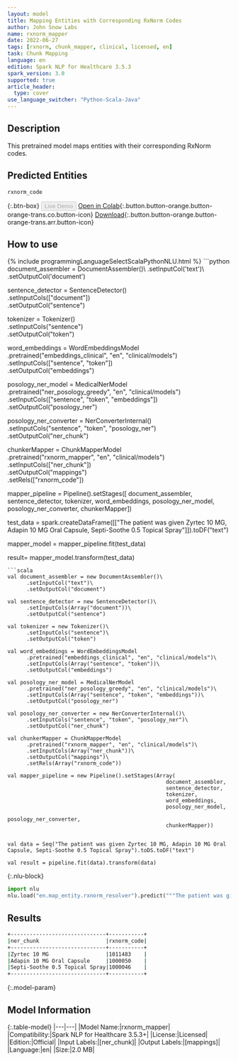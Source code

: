 ```yaml
---
layout: model
title: Mapping Entities with Corresponding RxNorm Codes
author: John Snow Labs
name: rxnorm_mapper
date: 2022-06-27
tags: [rxnorm, chunk_mapper, clinical, licensed, en]
task: Chunk Mapping
language: en
edition: Spark NLP for Healthcare 3.5.3
spark_version: 3.0
supported: true
article_header:
  type: cover
use_language_switcher: "Python-Scala-Java"
---
```


## Description

This pretrained model maps entities with their corresponding RxNorm codes.

## Predicted Entities

`rxnorm_code`

{:.btn-box}
<button class="button button-orange" disabled>Live Demo</button>
[Open in Colab](https://colab.research.google.com/github/JohnSnowLabs/spark-nlp-workshop/blob/master/tutorials/Certification_Trainings/Healthcare/26.Chunk_Mapping.ipynb){:.button.button-orange.button-orange-trans.co.button-icon}
[Download](https://s3.amazonaws.com/auxdata.johnsnowlabs.com/clinical/models/rxnorm_mapper_en_3.5.3_3.0_1656325497141.zip){:.button.button-orange.button-orange-trans.arr.button-icon}

## How to use



<div class="tabs-box" markdown="1">
{% include programmingLanguageSelectScalaPythonNLU.html %}
```python
document_assembler = DocumentAssembler()\
    .setInputCol('text')\
    .setOutputCol('document')

sentence_detector = SentenceDetector()\
    .setInputCols(["document"])\
    .setOutputCol("sentence")

tokenizer = Tokenizer()\
    .setInputCols("sentence")\
    .setOutputCol("token")

word_embeddings = WordEmbeddingsModel\
    .pretrained("embeddings_clinical", "en", "clinical/models")\
    .setInputCols(["sentence", "token"])\
    .setOutputCol("embeddings")

posology_ner_model = MedicalNerModel\
    .pretrained("ner_posology_greedy", "en", "clinical/models")\
    .setInputCols(["sentence", "token", "embeddings"])\
    .setOutputCol("posology_ner")

posology_ner_converter = NerConverterInternal()\
    .setInputCols("sentence", "token", "posology_ner")\
    .setOutputCol("ner_chunk")

chunkerMapper = ChunkMapperModel\
    .pretrained("rxnorm_mapper", "en", "clinical/models")\
    .setInputCols(["ner_chunk"])\
    .setOutputCol("mappings")\
    .setRels(["rxnorm_code"])

mapper_pipeline = Pipeline().setStages([
        document_assembler,
        sentence_detector,
        tokenizer, 
        word_embeddings,
        posology_ner_model, 
        posology_ner_converter, 
        chunkerMapper])


test_data = spark.createDataFrame([["The patient was given Zyrtec 10 MG, Adapin 10 MG Oral Capsule, Septi-Soothe 0.5 Topical Spray"]]).toDF("text")

mapper_model = mapper_pipeline.fit(test_data)

result= mapper_model.transform(test_data)
```
```scala
val document_assembler = new DocumentAssembler()\
      .setInputCol("text")\
      .setOutputCol("document")

val sentence_detector = new SentenceDetector()\
      .setInputCols(Array("document"))\
      .setOutputCol("sentence")

val tokenizer = new Tokenizer()\
      .setInputCols("sentence")\
      .setOutputCol("token")

val word_embeddings = WordEmbeddingsModel
      .pretrained("embeddings_clinical", "en", "clinical/models")\
      .setInputCols(Array("sentence", "token"))\
      .setOutputCol("embeddings")

val posology_ner_model = MedicalNerModel
      .pretrained("ner_posology_greedy", "en", "clinical/models")\
      .setInputCols(Array("sentence", "token", "embeddings"))\
      .setOutputCol("posology_ner")

val posology_ner_converter = new NerConverterInternal()\
      .setInputCols("sentence", "token", "posology_ner")\
      .setOutputCol("ner_chunk")

val chunkerMapper = ChunkMapperModel
      .pretrained("rxnorm_mapper", "en", "clinical/models")\
      .setInputCols(Array("ner_chunk"))\
      .setOutputCol("mappings")\
      .setRels(Array("rxnorm_code")) 

val mapper_pipeline = new Pipeline().setStages(Array(
                                                  document_assembler,
                                                  sentence_detector,
                                                  tokenizer, 
                                                  word_embeddings,
                                                  posology_ner_model, 
                                                  posology_ner_converter, 
                                                  chunkerMapper))


val data = Seq("The patient was given Zyrtec 10 MG, Adapin 10 MG Oral Capsule, Septi-Soothe 0.5 Topical Spray").toDS.toDF("text")

val result = pipeline.fit(data).transform(data) 
```


{:.nlu-block}
```python
import nlu
nlu.load("en.map_entity.rxnorm_resolver").predict("""The patient was given Zyrtec 10 MG, Adapin 10 MG Oral Capsule, Septi-Soothe 0.5 Topical Spray""")
```

</div>

## Results

```bash
+------------------------------+-----------+
|ner_chunk                     |rxnorm_code|
+------------------------------+-----------+
|Zyrtec 10 MG                  |1011483    |
|Adapin 10 MG Oral Capsule     |1000050    |
|Septi-Soothe 0.5 Topical Spray|1000046    |
+------------------------------+-----------+
```

{:.model-param}
## Model Information

{:.table-model}
|---|---|
|Model Name:|rxnorm_mapper|
|Compatibility:|Spark NLP for Healthcare 3.5.3+|
|License:|Licensed|
|Edition:|Official|
|Input Labels:|[ner_chunk]|
|Output Labels:|[mappings]|
|Language:|en|
|Size:|2.0 MB|